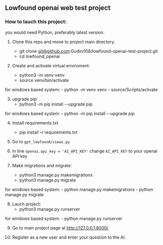 ## Lowfound openai web test project

### How to lauch this project:


you would need Python, preferably latest version.

1. Clone this repo and move to project main directory:
    - git clone git@github.com:Gudini108/lowfound-openai-test-project.git
    - cd lowfound_openai


2. Create and activate virtual enviroment:
    - python3 -m venv venv
    - source venv/bin/activate


for windows based system:
    - python -m venv venv
    - source/Scripts/activate

3. upgrade pip:
    - python3 -m pip install --upgrade pip


for windows based system:
    - python -m pip install --upgrade pip

4. Install requirements.txt
    - pip install -r requirements.txt


5. Go to `gpt_lowfound/views.py`


6. In line `openai.api_key = 'AI_API_KEY'` change `AI_API_KEY` to your openai API key


7. Make migrations and migrate:
    - python3 manage.py makemigrations
    - python3 manage.py migrate

for windows based system:
    - python manage.py makemigrations
    - python manage.py migrate


8. Lauch project:
    - python3 manage.py runserver

for windows based system:
    - python manage.py runserver


9. Go to main project page at http://127.0.0.1:8000/


10. Register as a new user and enter your question to the AI.

